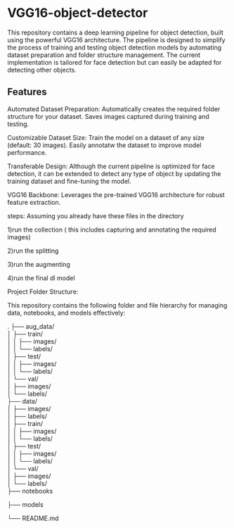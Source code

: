 # VGG16-object-detector
This repository contains a deep learning pipeline for object detection, built using the powerful VGG16 architecture. 
The pipeline is designed to simplify the process of training and testing object detection models by automating dataset preparation and folder structure management.
The current implementation is tailored for face detection but can easily be adapted for detecting other objects.

Features
---------
Automated Dataset Preparation:
Automatically creates the required folder structure for your dataset.
Saves images captured during training and testing.

Customizable Dataset Size:
Train the model on a dataset of any size (default: 30 images).
Easily annotatw the dataset to improve model performance.

Transferable Design:
Although the current pipeline is optimized for face detection, it can be extended to detect any type of object by updating the training dataset and fine-tuning the model.

VGG16 Backbone:
Leverages the pre-trained VGG16 architecture for robust feature extraction.


steps:
Assuming you already have these files in the directory

1)run the collection ( this includes capturing and annotating the required images)

2)run the splitting

3)run the augmenting

4)run the final dl model




Project Folder Structure:

This repository contains the following folder and file hierarchy for managing data, notebooks, and models effectively:

.
├── aug_data/  
│   ├── train/  
│   │   ├── images/  
│   │   └── labels/  
│   ├── test/  
│   │   ├── images/  
│   │   └── labels/  
│   └── val/  
│       ├── images/  
│       └── labels/  
├── data/  
│   ├── images/  
│   ├── labels/  
│   ├── train/  
│   │   ├── images/  
│   │   └── labels/  
│   ├── test/  
│   │   ├── images/  
│   │   └── labels/  
│   └── val/  
│       ├── images/  
│       └── labels/  
├── notebooks

├── models

└── README.md  

